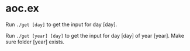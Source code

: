 # aoc.ex

Run `./get [day]` to get the input for day [day].

Run `./get [year] [day]` to get the input for day [day] of year [year]. Make sure folder [year] exists.
